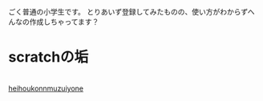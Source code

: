 ごく普通の小学生です。
とりあいず登録してみたものの、使い方がわからずへんなの作成しちゃってます？
<h1>scratchの垢</h1>
 <p1><br><a href="https://scratch.mit.edu/users/heihoukonnmuzuiyone/">heihoukonnmuzuiyone</p1>

